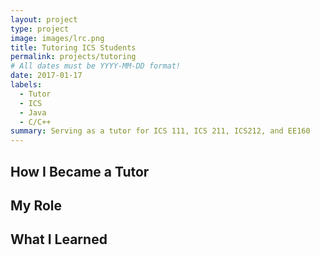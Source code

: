 ```yaml
---
layout: project
type: project
image: images/lrc.png
title: Tutoring ICS Students
permalink: projects/tutoring
# All dates must be YYYY-MM-DD format!
date: 2017-01-17
labels:
  - Tutor
  - ICS
  - Java
  - C/C++
summary: Serving as a tutor for ICS 111, ICS 211, ICS212, and EE160
---
```


## How I Became a Tutor


## My Role


## What I Learned


